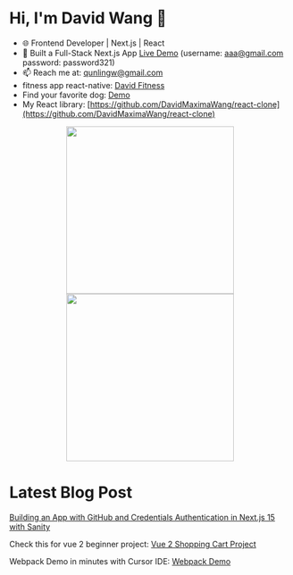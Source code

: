 # Hi, I'm David Wang 👋
- 🌐 Frontend Developer | Next.js | React
- 🚀 Built a Full-Stack Next.js App [Live Demo](https://yc-directory-psi-pearl.vercel.app/) (username: aaa@gmail.com password: password321)
- 📫 Reach me at: qunlingw@gmail.com
- fitness app react-native: [David Fitness](https://github.com/DavidMaximaWang/david-fitness)
- Find your favorite dog: [Demo](https://fetch-react-chi.vercel.app/)
- My React library:   [https://github.com/DavidMaximaWang/react-clone](https://github.com/DavidMaximaWang/react-clone)

<p align="center">
  <img src="https://github.com/user-attachments/assets/416d3ea7-6e54-4fc8-958f-9bc09345b80c" width="300" />
  <img src="https://github.com/user-attachments/assets/24607b2e-b50e-468e-a00e-f1ccc31729e6" width="300" />
  
  <!-- Commented out images -->
  <!-- 
  <img src="https://github.com/user-attachments/assets/2122fe9a-0adc-4268-8eb0-f1d00918b84f" width="300" />
<img src="https://github.com/user-attachments/assets/a48fc902-b6d0-4f6e-86e1-5a0abeafee74" width="300" />
<img src="https://github.com/user-attachments/assets/d058e4c7-a352-43fb-8876-ca60a30c0ce7" width="300" />
<img src="https://github.com/user-attachments/assets/f19b08e1-d7eb-4985-bc4c-7541f9b02ac9" width="300" />
  -->

</p>



# Latest Blog Post
[Building an App with GitHub and Credentials Authentication in Next.js 15 with Sanity](https://dev.to/qunling_wang_9ab0f8acb509/building-an-app-with-github-and-credentials-authentication-in-nextjs-15-with-sanity-5aon)

Check this for vue 2 beginner project:
[Vue 2 Shopping Cart Project](https://dev.to/qunling_wang_9ab0f8acb509/-vue-2-shopping-cart-project-5cp8)

Webpack Demo in minutes with Cursor IDE: [Webpack Demo](https://github.com/DavidMaximaWang/interview/tree/main/webpack-demo)

